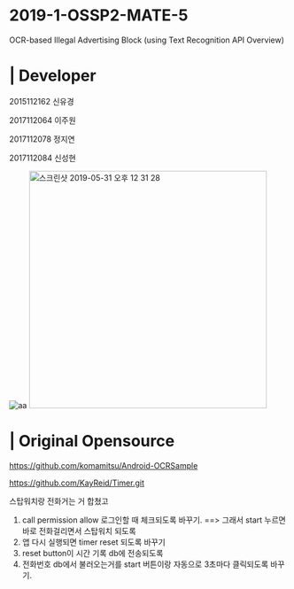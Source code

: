 # 2019-1-OSSP2-MATE-5

OCR-based Illegal Advertising Block
(using Text Recognition API Overview)

# | Developer

2015112162   신유경

2017112064   이주원

2017112078   정지연

2017112084   신성현


![aa](https://user-images.githubusercontent.com/48276522/58679940-8328b580-83a0-11e9-94d0-6ca90ac69d1d.PNG)
<img width="429" alt="스크린샷 2019-05-31 오후 12 31 28" src="https://user-images.githubusercontent.com/48276633/58679833-16adb680-83a0-11e9-9a62-d47b43ed3943.png">



# | Original Opensource

https://github.com/komamitsu/Android-OCRSample

https://github.com/KayReid/Timer.git


스탑워치랑 전화거는 거 합쳤고
1. call permission allow 로그인할 때 체크되도록 바꾸기.  ==> 그래서 start 누르면 바로 전화걸리면서 스탑워치 되도록
2. 앱 다시 실행되면 timer reset 되도록 바꾸기
3. reset button이 시간 기록 db에 전송되도록 
4. 전화번호 db에서 불러오는거를 start 버튼이랑 자동으로 3초마다 클릭되도록 바꾸기.
